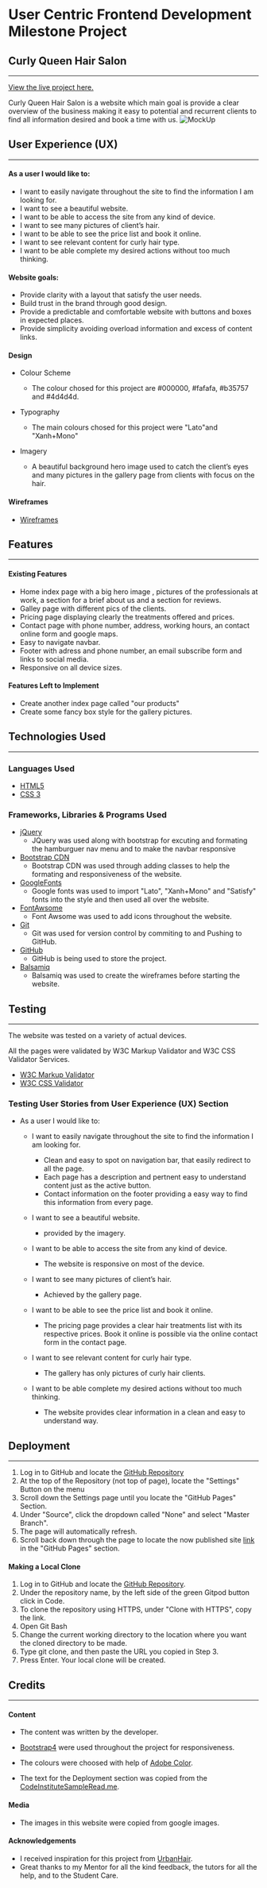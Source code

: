 # User Centric Frontend Development Milestone Project


## Curly Queen Hair Salon
---


[View the live project here.]( https://adrianaschmit.github.io/curly-queen/) 

Curly Queen Hair Salon is a website which main goal is provide a clear 
overview of the business making it easy to potential and recurrent clients 
to find all information desired and book a time with us. 
![MockUp](assets/images/smartmockups_ki1bjpyr.png)


## User Experience (UX)
---


#### As a user I would like to:

- I want to easily navigate throughout the site to find the information I am looking for.
- I want to see a beautiful website.
- I want to be able to access the site from any kind of device.
- I want to see many pictures of client’s hair.
- I want to be able to see the price list and book it online.
- I want to see relevant content for curly hair type.
- I want to be able complete my desired actions without too much thinking.

#### Website goals:

- Provide clarity with a layout that satisfy the user needs.
- Build trust in the brand through good design.
- Provide a predictable and comfortable website with buttons and boxes in expected places.
- Provide simplicity avoiding overload information  and excess of content links.

#### Design

- 	Colour Scheme
       - The colour chosed for this project are #000000, #fafafa, #b35757 and #4d4d4d. 

- Typography
    - The main colours chosed for this project were "Lato"and "Xanh+Mono"

- Imagery 
     -  A beautiful background hero image used to catch the client’s eyes and many  pictures in the gallery page from clients with focus on the hair.


#### Wireframes 

- [Wireframes ](https://balsamiq.cloud/s4a8u2r/pn1glqp)



## Features
---


#### Existing Features

- Home index page with a big hero image , pictures of the professionals at work, a section for a brief about us and a section for reviews.
- Galley page with different pics of the clients.
- Pricing page displaying clearly the treatments offered and prices.
- Contact page with phone number, address, working hours, an contact online form and google maps.
- Easy to navigate navbar.
- Footer with adress and phone number, an email subscribe form and links to social media.
- Responsive on all device sizes.



#### Features Left to Implement

- Create another index page called "our products"
- Create some fancy box style for the gallery pictures.


## Technologies Used

---

### Languages Used

- [HTML5](https://en.wikipedia.org/wiki/HTML5)
- [CSS 3](https://en.wikipedia.org/wiki/CSS)  

### Frameworks, Libraries & Programs Used

- [jQuery](https://jquery.com/) 
   - JQuery was used along with bootstrap for excuting and formating the hamburguer nav menu and to make the navbar responsive 
- [Bootstrap CDN](https://www.bootstrapcdn.com/)
    - Bootstrap CDN was used through adding classes to help the formating and responsiveness of the website.
- [GoogleFonts](https://fonts.google.com/)   
    - Google fonts was used to import "Lato", "Xanh+Mono" and "Satisfy" fonts into the style and then used all over the website.
- [FontAwsome](https://fontawesome.com/) 
    - Font Awsome was used to add icons throughout the website.
- [Git](https://git-scm.com/) 
    - Git was used for version control by commiting  to and Pushing to GitHub.
- [GitHub](https://github.com/)   
    -  GitHub is being used to store the project.
- [Balsamiq ](https://balsamiq.com/)   
   - Balsamiq was used to create the wireframes before starting the website.


## Testing
---

The website was tested on a variety of actual devices.

All the pages were validated by W3C Markup Validator and W3C CSS Validator Services.

- [W3C Markup Validator](https://validator.w3.org/nu/) 
- [W3C CSS Validator  ](https://jigsaw.w3.org/css-validator/#validate_by_input) 

### Testing User Stories from User Experience (UX) Section

- As a user I would like to:
    - I want to easily navigate throughout the site to find the information I am looking for.

        - Clean and easy to spot on navigation bar, that easily redirect to all the page. 
        - Each page has a description and pertnent easy to understand content just as the active button.
        - Contact information on the footer providing a easy way to find this information from every page.

    - I want to see a beautiful website.

        - provided by the imagery.

    - I want to be able to access the site from any kind of device.

        - The website is responsive on most of the device.

    -  I want to see many pictures of client’s hair.

        - Achieved by the gallery page.

    - I want to be able to see the price list and book it online.   

        - The pricing page provides a clear hair treatments list with its respective prices. Book it online is possible via the online contact form in the contact page.

    - I want to see relevant content  for curly hair type.

        - The gallery has only pictures of curly hair clients.

    - I want to be able complete my desired actions without too much thinking.

        - The website provides clear information in a clean and easy to understand way.
        
          








## Deployment
---

1. Log in to GitHub and locate the [GitHub Repository](https://github.com/AdrianaSchmit/curly-queen)
2. At the top of the Repository (not top of page), locate the "Settings" Button on the menu
3. Scroll down the Settings page until you locate the "GitHub Pages" Section.
4. Under "Source", click the dropdown called "None" and select "Master Branch".
5. The page will automatically refresh.
6. Scroll back down through the page to locate the now published site [link]( https://adrianaschmit.github.io/curly-queen/)  in the "GitHub Pages" section.

#### Making a Local Clone

1. Log in to GitHub and locate the [GitHub Repository](https://github.com/AdrianaSchmit/curly-queen).
2. Under the repository name, by the left side of the green Gitpod button click in Code.
3. To clone the repository using HTTPS, under "Clone with HTTPS", copy the link.
4. Open Git Bash
5. Change the current working directory to the location where you want the cloned directory to be made.
6. Type git clone, and then paste the URL you copied in Step 3.
7. Press Enter. Your local clone will be created.




## Credits
---


#### Content

-  The content was written by the developer.

- [Bootstrap4](https://getbootstrap.com/docs/4.4/getting-started/introduction/) were used throughout the project for responsiveness.

- The colours were choosed with help of [Adobe Color](https://color.adobe.com/create/color-wheel).

- The text for the Deployment section was copied from the [CodeInstituteSampleRead.me](https://github.com/Code-Institute-Solutions/SampleREADME). 

#### Media

- The images in this website were copied from google images.

#### Acknowledgements

- I received inspiration for this project from  [UrbanHair](https://urbanhair.se/#hem).
- Great thanks to my Mentor for all the kind feedback, the tutors for all the help, and to the Student Care. 













    
    	



















